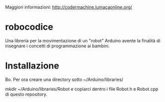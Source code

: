 Maggiori informazioni: http://codermachine.lumacaonline.org/

# robocodice
Una libreria per la movimentazione di un "robot" Arduino avente la finalità di insegnare i concetti di programmazione ai bambini.

# Installazione

Bo. Per ora creare una directory sotto ~/Arduino/libraries/

mkdir ~/Arduino/libraries/Robot e copiarci dentro i file Robot.h e Robot.cpp di questo repository.
